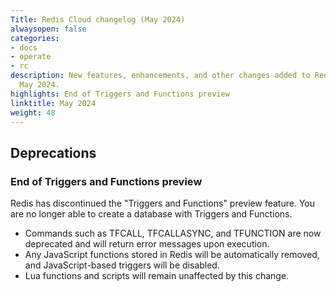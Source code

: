 ```yaml
---
Title: Redis Cloud changelog (May 2024)
alwaysopen: false
categories:
- docs
- operate
- rc
description: New features, enhancements, and other changes added to Redis Cloud during
  May 2024.
highlights: End of Triggers and Functions preview
linktitle: May 2024
weight: 48
---
```


## Deprecations

### End of Triggers and Functions preview

Redis has discontinued the "Triggers and Functions" preview feature. You are no longer able to create a database with Triggers and Functions.  

- Commands such as TFCALL, TFCALLASYNC, and TFUNCTION are now deprecated and will return error messages upon execution.
- Any JavaScript functions stored in Redis will be automatically removed, and JavaScript-based triggers will be disabled.
- Lua functions and scripts will remain unaffected by this change.
